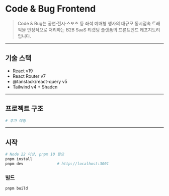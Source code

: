 # Code & Bug Frontend

> Code & Bug는 공연·전시·스포츠 등 좌석 예매형 행사의 대규모 동시접속 트래픽을 안정적으로 처리하는 B2B SaaS 티켓팅 플랫폼의 프론트엔드 레포지토리입니다.

---

## 기술 스택

- React v19
- React Router v7
- @tanstack/react-query v5
- Tailwind v4 + Shadcn

---

## 프로젝트 구조

```sh
# 추가 예정
```

---

## 시작

```bash
# Node 22 이상, pnpm 10 필요
pnpm install
pnpm dev               # http://localhost:3001
```

### 빌드

```bash
pnpm build
```

